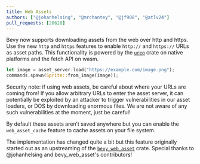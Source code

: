```yaml
---
title: Web Assets
authors: ["@johanhelsing", "@mrchantey", "@jf908", "@atlv24"]
pull_requests: [20628]
---
```


Bevy now supports downloading assets from the web over http and https.
Use the new `http` and `https` features to enable `http://` and `https://` URLs as asset paths.
This functionality is powered by the [`ureq`](https://github.com/algesten/ureq) crate on native platforms and the fetch API on wasm.

```rust
let image = asset_server.load("https://example.com/image.png");
commands.spawn(Sprite::from_image(image));
```

Security note: if using web assets, be careful about where your URLs are coming from! If you allow arbitrary URLs to enter the asset server, it can potentially be exploited by an attacker to trigger vulnerabilities in our asset loaders, or DOS by downloading enormous files. We are not aware of any such vulnerabilities at the moment, just be careful!

By default these assets aren’t saved anywhere but you can enable the `web_asset_cache` feature to cache assets on your file system.

The implementation has changed quite a bit but this feature originally started out as an upstreaming of the [`bevy_web_asset`](https://github.com/johanhelsing/bevy_web_asset) crate.
Special thanks to @johanhelsing and bevy_web_asset's contributors!
